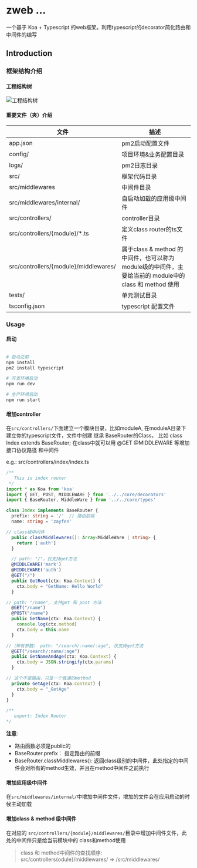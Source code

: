 # zweb ...
一个基于 Koa + Typescript 的web框架。利用typescript的decorator简化路由和中间件的编写

## Introduction

### 框架结构介绍


#### 工程结构树

![工程结构树](https://res.cloudinary.com/zayfen/image/upload/v1569573329/img/njlr9vosuraeyuglt7uq.png)


#### 重要文件（夹）介绍

| 文件          | 描述                  |
| ------------- | --------------------- |
| app.json      | pm2启动配置文件       |
| config/       | 项目环境&业务配置目录 |
| logs/         | pm2日志目录           |
| src/          | 框架代码目录          |
| src/middlewares | 中间件目录 |
| src/middlewares/internal/ | 自启动加载的应用级中间件 |
| src/controllers/ | controller目录 |
| src/controllers/{module}/*.ts |  定义class router的ts文件 |
| src/controllers/{module}/middlewares/ |  属于class & method 的中间件，也可以称为 module级的中间件，主要给当前的 module中的 class  和 method 使用|
| tests/        | 单元测试目录          |
| tsconfig.json | typescript 配置文件   |


### Usage

#### 启动
```bash

# 启动之前
npm install
pm2 install typescript

# 开发环境启动
npm run dev

# 生产环境启动
npm run start
```



#### 增加controller
在`src/controllers/`下面建立一个模块目录，比如moduleA, 在moduleA目录下建立你的typescript文件，文件中创建 继承 BaseRouter的Class， 比如 class Index extends BaseRouter; 在class中就可以用 @GET  @MIDDLEWARE 等增加接口协议路径 和中间件

e.g.: src/controllers/index/index.ts
```typescript
/**
   This is index router
 */
import * as Koa from 'koa'
import { GET, POST, MIDDLEWARE } from '../../core/decorators'
import { BaseRouter, MiddleWare } from '../../core/types'

class Index implements BaseRouter {
  prefix: string = '/'  // 路由前缀
  name: string = 'zayfen'

// class级中间件
  public classMiddlewares(): Array<MiddleWare | string> {
    return ['auth']
  }

  // path: "/"，仅支持get方法
  @MIDDLEWARE('mark')
  @MIDDLEWARE('auth')
  @GET("/")
  public GetRoot(ctx: Koa.Context) {
    ctx.body = "GetName: Hello World"
  }

// path: "/name", 支持get 和 post 方法
  @GET("/name")
  @POST("/name")
  public GetName(ctx: Koa.Context) {
    console.log(ctx.method)
    ctx.body = this.name
  }

//（带有参数） path: "/search/:name/:age", 仅支持get方法
  @GET("/search/:name/:age")
  public GetNameAndAge(ctx: Koa.Context) {
    ctx.body = JSON.stringify(ctx.params)
  }

// 这个不是路由，只是一个普通的method
  private GetAge(ctx: Koa.Context) {
    ctx.body = "_GetAge"
  }
}

/**
   export: Index Router
*/

```
**注意**:

* 路由函数必须是public的
* BaseRouter.prefix： 指定路由的前缀
* BaseRouter.classMiddlewares(): 返回class级别的中间件，此处指定的中间件会对所有的method生效，并且在method中间件之前执行



#### 增加应用级中间件
在` src/middlewares/internal/ `中增加中间件文件，增加的文件会在应用启动的时候主动加载

#### 增加class & method 级中间件
在对应的 `src/controllers/{module}/middlewares/`目录中增加中间件文件，此处的中间件只是给当前模块中的 class和method使用
> class 和 method中间件的查找顺序: src/controllers{odule}/middlewares/  => /src/middlewares/




